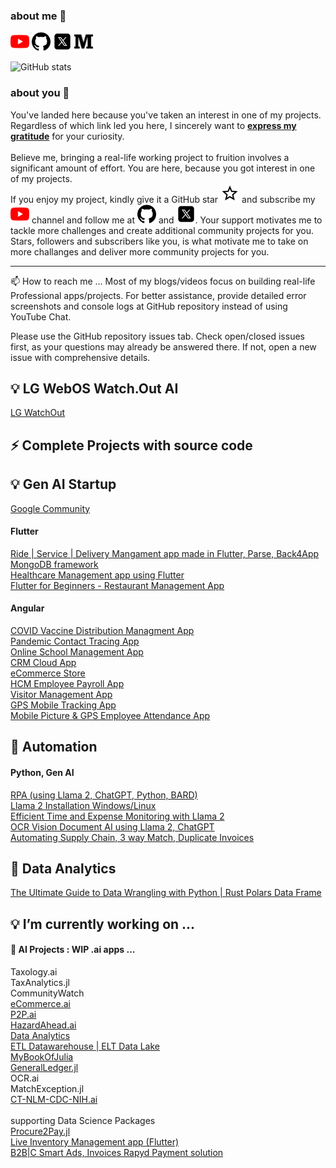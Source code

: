 ### about me 👋
<!--
**AmitXShukla/AmitXShukla** is a ✨ _special_ ✨ repository because its `README.md` (this file) appears on your GitHub profile.

Here are some ideas to get you started:

- 🔭 I’m currently working on ...
- 🌱 I’m currently learning ...
- 👯 I’m looking to collaborate on ...
- 🤔 I’m looking for help with ...
- 💬 Ask me about ...
- 📫 How to reach me: ...
- 😄 Pronouns: ...
- ⚡ Fun fact: ...

<img src="https://avatars3.githubusercontent.com/u/20031132?s=460&u=0dd69a65cc13bf4f75c133a78938695f5379584b&v=4" width="20px"> connect
-->
[<img src="https://raw.githubusercontent.com/AmitXShukla/AmitXShukla.github.io/master/assets/icons/youtube.svg" width="30px" height="30px">](https://youtube.com/@amit.shukla)
[<img src="https://raw.githubusercontent.com/AmitXShukla/AmitXShukla.github.io/master/assets/icons/github.svg" width="30px" height="30px">](https://github.com/AmitXShukla)
[<img src="https://raw.githubusercontent.com/AmitXShukla/AmitXShukla.github.io/master/assets/icons/twitter_1.svg" width="30px" height="30px">](https://twitter.com/ashuklax)
[<img src="https://raw.githubusercontent.com/AmitXShukla/AmitXShukla.github.io/master/assets/icons/medium.svg" width="30px" height="30px">](https://amit-shukla.medium.com/)

![GitHub stats](https://github-readme-stats.vercel.app/api?username=AmitXShukla&show_icons=true)

### about you 👯
You've landed here because you've taken an interest in one of my projects. Regardless of which link led you here, I sincerely want to <b><u>express my gratitude</b></u> for your curiosity.<br/><br/>
Believe me, bringing a real-life working project to fruition involves a significant amount of effort.
You are here, because you got interest in one of my projects.<br/>
If you enjoy my project, kindly give it a GitHub star [<img src="https://raw.githubusercontent.com/AmitXShukla/AmitXShukla.github.io/master/assets/icons/star.svg" width="30px" height="30px">](https://github.com/AmitXShukla) and subscribe my [<img src="https://raw.githubusercontent.com/AmitXShukla/AmitXShukla.github.io/master/assets/icons/youtube.svg" width="30px" height="30px">](https://youtube.com/@amit.shukla) channel and follow me at [<img src="https://raw.githubusercontent.com/AmitXShukla/AmitXShukla.github.io/master/assets/icons/github.svg" width="30px" height="30px">](https://github.com/AmitXShukla) and [<img src="https://raw.githubusercontent.com/AmitXShukla/AmitXShukla.github.io/master/assets/icons/twitter_1.svg" width="30px" height="30px">](https://twitter.com/ashuklax). Your support motivates me to tackle more challenges and create additional community projects for you.
<br/>
Stars, followers and subscribers like you, is what motivate me to take on more challanges and deliver more community projects for you.

---
<!--
💬 Ask me about Pro versions ... They're custom versions (free for NGOs) tailored to meet specific business requirements. Instead of throwing any sales pitches for Pro versions, I recommend using my free community projects. When you need a custom version for your NGO, reach out to me. -->

📫 How to reach me ... Most of my blogs/videos focus on building real-life Professional apps/projects. For better assistance, provide detailed error screenshots and console logs at GitHub repository instead of using YouTube Chat.

Please use the GitHub repository issues tab. Check open/closed issues first, as your questions may already be answered there. If not, open a new issue with comprehensive details.
<!--
### 😄 My Bio: ...
<A href="https://amitxshukla.github.io/aboutus">https://amitxshukla.github.io</a><br/>
-->

## 💡 LG WebOS Watch.Out AI
<a href="https://github.com/AmitXShukla/LGWatch">LG WatchOut</a>

## ⚡ Complete Projects with source code

## 💡 Gen AI Startup
<a href="https://github.com/AmitXShukla/GoogleCommunity">Google Community</a>

#### Flutter
<a href="https://github.com/AmitXShukla/Delivery.git">Ride | Service | Delivery Mangament app made in Flutter, Parse, Back4App MongoDB framework</a><br/>
<a href="https://github.com/AmitXShukla/Healthcare-Management-App-Flutter_Firebase">Healthcare Management app using Flutter</a><br/>
<A href="https://github.com/AmitXShukla/Flutter-for-Beginners">Flutter for Beginners - Restaurant Management App</a><br/>

#### Angular
<a href="https://github.com/AmitXShukla/Covid-Vaccine-Distribution-Management-App">COVID Vaccine Distribution Managment App</a><br/>
<a href="https://github.com/AmitXShukla/Pandemic-Contact-Tracing-App">Pandemic Contact Tracing App</a><br/>
<A href="https://github.com/AmitXShukla/Online-School-Management-App-Angular-Firebase">Online School Management App</a><br/>
<A href="https://github.com/AmitXShukla/ERP-Apps-CRM-Cloud-Angular_Firebase">CRM Cloud App</a><br/>
<A href="https://github.com/AmitXShukla/Online-Shop-eCommerce-App-Angular-6-Firebase">eCommerce Store</a><br/>
<A href="https://github.com/AmitXShukla/Employee-Payroll-Salary-App-Angular-6-MEAN-Stack">HCM Employee Payroll App</a><br/>
<A href="https://github.com/AmitXShukla/Visitor-Management-App">Visitor Management App</a><br/>
<A href="https://github.com/AmitXShukla/GPS-Mobile-Tracking-App">GPS Mobile Tracking App</a><br/>
<A href="https://github.com/AmitXShukla/Mobile-Picture-GPS-Tracking-Attendance-APP">Mobile Picture & GPS Employee Attendance App</a><br/>

## 🤖 Automation

#### Python, Gen AI
<a href="https://github.com/AmitXShukla/RPA">RPA (using Llama 2, ChatGPT, Python, BARD)</a><br/>
<a href="https://github.com/AmitXShukla/RPA/blob/main/notebooks/llama2-UseCases.ipynb">Llama 2 Installation Windows/Linux</a><br/>
<a href="https://github.com/AmitXShukla/RPA/blob/main/notebooks/llama2-Efficient%20Time%20and%20Expense%20Monitoring%20with%20Llama%202.ipynb">Efficient Time and Expense Monitoring with Llama 2</a><br/>
<a href="https://github.com/AmitXShukla/RPA/blob/main/notebooks/llama2-Using%20Llama%202%20as%20OCR%20Vision%20AI.ipynb">OCR Vision Document AI using Llama 2, ChatGPT</a><br/>
<a href="https://github.com/AmitXShukla/RPA/blob/main/notebooks/llama2-as%20Supply%20Chain%20assistant.ipynb">Automating Supply Chain, 3 way Match, Duplicate Invoices</a><br/>

## 🌱 Data Analytics
<a href="https://github.com/AmitXShukla/RPA/blob/main/notebooks/Python%20-%20Polars%20dataframe%20complete%20user%20guide.ipynb">The Ultimate Guide to Data Wrangling with Python | Rust Polars Data Frame</a><br/>

## 💡 I’m currently working on ...<br/>
#### 🔭 AI Projects : WIP .ai apps ...<br/>
Taxology.ai<br/>
TaxAnalytics.jl<br/>
CommunityWatch<br/>
<a href="https://github.com/AmitXShukla/eCommerce.ai">eCommerce.ai</a><br/>
<a href="https://github.com/AmitXShukla/P2P.ai">P2P.ai</a><br/>
<a href="https://github.com/AmitXShukla/HazardAhead.ai">HazardAhead.ai</a><br/>
<a href="https://github.com/AmitXShukla/RPA">Data Analytics</a><br/>
<a href="https://github.com/AmitXShukla/RPA">ETL Datawarehouse | ELT Data Lake</a><br/>
<a href="https://github.com/AmitXShukla/MyBookOfJulia">MyBookOfJulia</a><br/>
<a href="https://github.com/AmitXShukla/GeneralLedger.jl">GeneralLedger.jl</a><br/>
OCR.ai<br/>
MatchException.jl<br/>
<a href="https://github.com/AmitXShukla/CT-NLM-CDC-NIH.ai">CT-NLM-CDC-NIH.ai</a><br/><br/>
supporting Data Science Packages <br/>
<a href="https://github.com/AmitXShukla/P2P.jl">Procure2Pay.jl</a><br/>
<a href="https://github.com/AmitXShukla/Inventory.ai">Live Inventory Management app (Flutter)</a><br/>
<a href="https://github.com/AmitXShukla/Rapyd">B2B|C Smart Ads, Invoices Rapyd Payment solution</a><br/>
